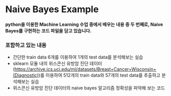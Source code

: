 # Naive Bayes Example

#### python을 이용한 Machine Learning 수업 중에서 배우는 내용 중 두 번째로, Naive Bayes를 구현하는 코드 파일을 담고 있습니다.

### 포함하고 있는 내용
- 간단한 train data 6개를 이용하여 1개의 test data를 분석해보는 실습
- sklearn 모듈 내의 위스콘신 유방암 진단 데이터(https://archive.ics.uci.edu/ml/datasets/Breast+Cancer+Wisconsin+(Diagnostic))를 이용하여 512개의 train data와 57개의 test data를 추출하고 분석해보는 실습
- 위스콘신 유방암 진단 데이터의 naive bayes 알고리즘 정확성을 파악해 보는 코드
